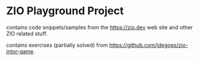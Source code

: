 # ZIO Playground Project

contains code snippets/samples from the https://zio.dev web site and other ZIO related stuff.

contains exercises (partially solved) from https://github.com/jdegoes/zio-intor-game.
